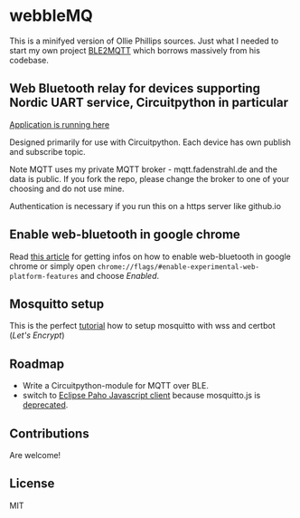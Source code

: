 # webbleMQ 

This is a minifyed version of Ollie Phillips sources. Just what I needed to start my own project [BLE2MQTT](https://github.com/Tasm-Devil/BLE2MQTT) which borrows massively from his codebase.

## Web Bluetooth relay for devices supporting Nordic UART service, Circuitpython in particular

[Application is running here](https://tasm-devil.github.io/webbleMQ/)

Designed primarily for use with Circuitpython. Each device has own publish and subscribe topic. 

Note MQTT uses my private MQTT broker - mqtt.fadenstrahl.de and the data is public. If you fork the repo, please change the broker to one of your choosing and do not use mine.

Authentication is necessary if you run this on a https server like github.io

## Enable web-bluetooth in google chrome

Read [this article](https://github.com/WebBluetoothCG/web-bluetooth/blob/master/implementation-status.md) for getting infos on how to enable web-bluetooth in google chrome or simply open `chrome://flags/#enable-experimental-web-platform-features` and choose *Enabled*.

## Mosquitto setup
This is the perfect [tutorial](https://www.digitalocean.com/community/tutorials/how-to-install-and-secure-the-mosquitto-mqtt-messaging-broker-on-ubuntu-18-04-quickstart) how to setup mosquitto with wss and certbot (*Let's Encrypt*)

## Roadmap
- Write a Circuitpython-module for MQTT over BLE.
- switch to [Eclipse Paho Javascript client](https://www.eclipse.org/paho/clients/js/) because mosquitto.js is [deprecated](https://mosquitto.org/blog/2013/05/mosquitto-javascript-client-deprecated/).

## Contributions
Are welcome!

## License 
MIT

